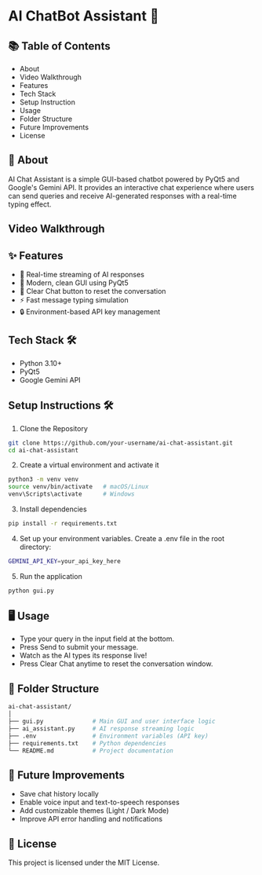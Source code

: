 # AI ChatBot Assistant 🤖

## 📚 Table of Contents
- About
- Video Walkthrough
- Features
- Tech Stack
- Setup Instruction
- Usage
- Folder Structure
- Future Improvements
- License

## 📖 About
AI Chat Assistant is a simple GUI-based chatbot powered by PyQt5 and Google's Gemini API.
It provides an interactive chat experience where users can send queries and receive AI-generated responses with a real-time typing effect.

## Video Walkthrough

## ✨ Features
- 📡 Real-time streaming of AI responses
- 🎨 Modern, clean GUI using PyQt5
- 🧹 Clear Chat button to reset the conversation
- ⚡ Fast message typing simulation
- 🔒 Environment-based API key management

## Tech Stack 🛠
- Python 3.10+
- PyQt5
- Google Gemini API

## Setup Instructions 🛠️
1. Clone the Repository
```bash
git clone https://github.com/your-username/ai-chat-assistant.git
cd ai-chat-assistant
```

2. Create a virtual environment and activate it
```bash
python3 -m venv venv
source venv/bin/activate   # macOS/Linux
venv\Scripts\activate      # Windows
```

3. Install dependencies
```bash
pip install -r requirements.txt
```

4. Set up your environment variables. Create a .env file in the root directory:
```bash
GEMINI_API_KEY=your_api_key_here
```

5. Run the application
```bash
python gui.py
```

## 🖥️ Usage
- Type your query in the input field at the bottom.
- Press Send to submit your message.
- Watch as the AI types its response live!
- Press Clear Chat anytime to reset the conversation window.

## 📁 Folder Structure
```bash
ai-chat-assistant/
│
├── gui.py              # Main GUI and user interface logic
├── ai_assistant.py     # AI response streaming logic
├── .env                # Environment variables (API key)
├── requirements.txt    # Python dependencies
└── README.md           # Project documentation
```

## 🌟 Future Improvements
- Save chat history locally
- Enable voice input and text-to-speech responses
- Add customizable themes (Light / Dark Mode)
- Improve API error handling and notifications

## 📝 License
This project is licensed under the MIT License.